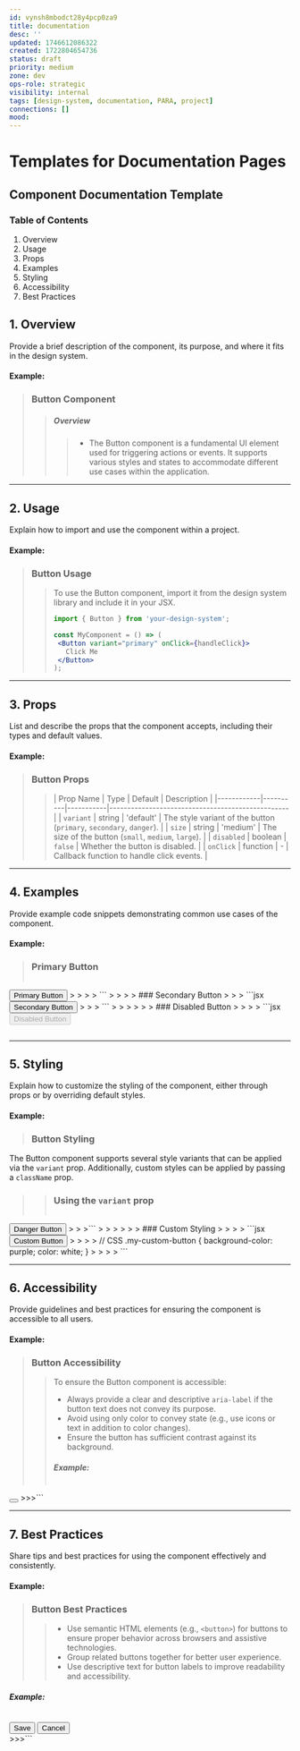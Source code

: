 ```yaml
---
id: vynsh8mbodct28y4pcp0za9
title: documentation
desc: ''
updated: 1746612086322
created: 1722804654736
status: draft
priority: medium
zone: dev
ops-role: strategic
visibility: internal
tags: [design-system, documentation, PARA, project]
connections: []
mood: 
---
```


# Templates for Documentation Pages

## Component Documentation Template
### Table of Contents
1. Overview
2. Usage
3. Props
4. Examples
5. Styling
6. Accessibility
7. Best Practices


## 1. Overview
Provide a brief description of the component, its purpose, and where it fits in the design system.

#### Example:

> ### Button Component
>
> > ##### Overview
> > > - The Button component is a fundamental UI element used for triggering actions or events. It supports various styles and states to accommodate different use cases within the application.

---

## 2. Usage
Explain how to import and use the component within a project.

#### Example:

> ### Button Usage
> > To use the Button component, import it from the design system library and include it in your JSX.
> >
> >  ```jsx
> > import { Button } from 'your-design-system';
> >
> > const MyComponent = () => (
> >   <Button variant="primary" onClick={handleClick}>
> >     Click Me
> >   </Button>
> > );
> >  ```

---

## 3. Props
List and describe the props that the component accepts, including their types and default values.

#### Example:

> ### Button Props
> >
> > | Prop Name  | Type     | Default   | Description                                      |
|------------|----------|-----------|--------------------------------------------------|
| `variant`  | string   | 'default' | The style variant of the button (`primary`, `secondary`, `danger`). |
| `size`     | string   | 'medium'  | The size of the button (`small`, `medium`, `large`). |
| `disabled` | boolean  | `false`   | Whether the button is disabled.                  |
| `onClick`  | function | -         | Callback function to handle click events.        |

---

## 4. Examples
Provide example code snippets demonstrating common use cases of the component.

#### Example:
> ### Primary Button
> >```jsx
<Button variant="primary" onClick={handleClick}>
  Primary Button
</Button>
> >
> > ```
> >
> >  ### Secondary Button
> > > ```jsx
<Button variant="secondary" onClick={handleClick}>
  Secondary Button
</Button>
> > >
```
> > >
> > > ### Disabled Button
> > > > ```jsx
<Button variant="primary" disabled>
  Disabled Button
</Button>

> > > > ```

---

## 5. Styling
Explain how to customize the styling of the component, either through props or by overriding default styles.

#### Example:

> ### Button  Styling
> >
The Button component supports several style variants that can be applied via the `variant` prop. Additionally, custom styles can be applied by passing a `className` prop.
> >
> >  ### Using the `variant` prop
> > >```jsx
<Button variant="danger">
  Danger Button
</Button>
> > >```
> > >
> > >  ### Custom Styling
> > > > ```jsx
<Button className="my-custom-button">
  Custom Button
</Button>
> > > >
// CSS
.my-custom-button {
  background-color: purple;
  color: white;
}
> > > > ```

---

## 6. Accessibility
Provide guidelines and best practices for ensuring the component is accessible to all users.

#### Example:
>### Button Accessibility
>>To ensure the Button component is accessible:
>>
>>- Always provide a clear and descriptive `aria-label` if the button text does not convey its purpose.
>>- Avoid using only color to convey state (e.g., use icons or text in addition to color changes).
>>- Ensure the button has sufficient contrast against its background.
>>##### Example:
>>>```jsx
<Button aria-label="Close" variant="secondary">
  <CloseIcon />
</Button>
>>>```

---

## 7. Best Practices
Share tips and best practices for using the component effectively and consistently.

#### Example:
>### Button Best Practices
>>
>> - Use semantic HTML elements (e.g., `<button>`) for buttons to ensure proper behavior across browsers and assistive technologies.
>> - Group related buttons together for better user experience.
>> - Use descriptive text for button labels to improve readability and accessibility.
##### Example:
>>> ```jsx
<div className="button-group">
  <Button variant="primary" onClick={handleSave}>
    Save
  </Button>
  <Button variant="secondary" onClick={handleCancel}>
    Cancel
  </Button>
</div>
>>>```






